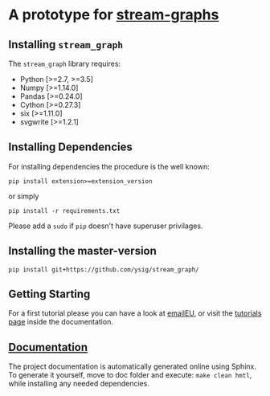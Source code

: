 # A prototype for [stream-graphs](https://hal.archives-ouvertes.fr/hal-01665084)



Installing `stream_graph`
-------------------------

The `stream_graph` library requires:

* Python [>=2.7, >=3.5]
* Numpy [>=1.14.0]
* Pandas [>=0.24.0]
* Cython [>=0.27.3]
* six [>=1.11.0]
* svgwrite [>=1.2.1]

Installing Dependencies
-----------------------

For installing dependencies the procedure is the well known:

```shell
pip install extension>=extension_version
```

or simply

```shell
pip install -r requirements.txt
```
Please add a `sudo` if `pip` doesn't have superuser privilages.


Installing the master-version
-----------------------------

```shell
pip install git+https://github.com/ysig/stream_graph/
```


Getting Starting
----------------

For a first tutorial please you can have a look at [emailEU](https://nbviewer.jupyter.org/github/ysig/stream_graph/blob/master/tutorials/emailEU/email-Eu.ipynb), or visit the [tutorials page](https://ysig.github.io/stream_graph/doc/tutorials.html) inside the documentation.

[Documentation](https://ysig.github.io/stream_graph/doc/)
----------------------------------------------------------

The project documentation is automatically generated online using Sphinx.
To generate it yourself, move to doc folder and execute: `make clean hmtl`, while installing any needed dependencies.
